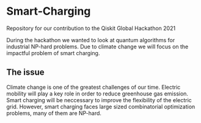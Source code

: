 # Smart-Charging
Repository for our contribution to the Qiskit Global Hackathon 2021

During the hackathon we wanted to look at quantum algorithms for industrial NP-hard problems. Due to climate change we will focus on the impactful problem of smart charging. 

## The issue
Climate change is one of the greatest challenges of our time. Electric mobility will play a key role in order to reduce greenhouse gas emission. Smart charging will be neccessary to improve the flexibility of the electric grid. However, smart charging faces large sized combinatorial optimization problems, many of them are NP-hard. 

